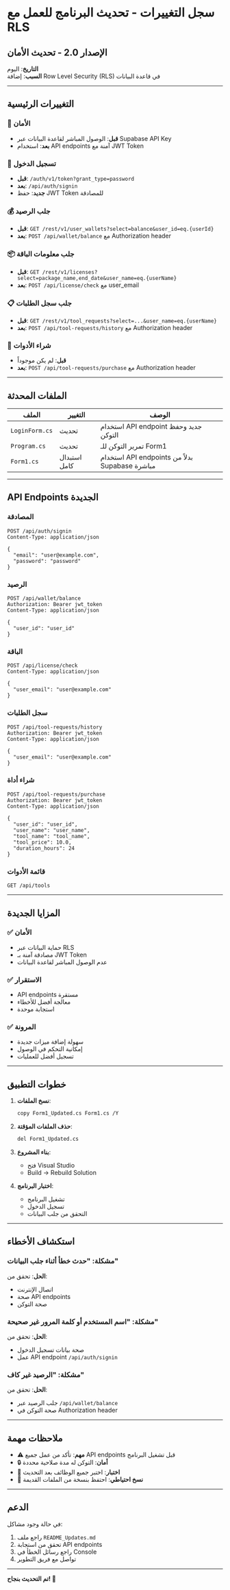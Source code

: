 # سجل التغييرات - تحديث البرنامج للعمل مع RLS

## الإصدار 2.0 - تحديث الأمان
**التاريخ**: اليوم  
**السبب**: إضافة Row Level Security (RLS) في قاعدة البيانات

---

## التغييرات الرئيسية

### 🔐 الأمان
- **قبل**: الوصول المباشر لقاعدة البيانات عبر Supabase API Key
- **بعد**: استخدام API endpoints آمنة مع JWT Token

### 🔄 تسجيل الدخول
- **قبل**: `/auth/v1/token?grant_type=password`
- **بعد**: `/api/auth/signin`
- **جديد**: حفظ JWT Token للمصادقة

### 💰 جلب الرصيد
- **قبل**: `GET /rest/v1/user_wallets?select=balance&user_id=eq.{userId}`
- **بعد**: `POST /api/wallet/balance` مع Authorization header

### 📦 جلب معلومات الباقة
- **قبل**: `GET /rest/v1/licenses?select=package_name,end_date&user_name=eq.{userName}`
- **بعد**: `POST /api/license/check` مع user_email

### 📋 جلب سجل الطلبات
- **قبل**: `GET /rest/v1/tool_requests?select=...&user_name=eq.{userName}`
- **بعد**: `POST /api/tool-requests/history` مع Authorization header

### 🛒 شراء الأدوات
- **قبل**: لم يكن موجوداً
- **بعد**: `POST /api/tool-requests/purchase` مع Authorization header

---

## الملفات المحدثة

| الملف | التغيير | الوصف |
|-------|---------|--------|
| `LoginForm.cs` | تحديث | استخدام API endpoint جديد وحفظ التوكن |
| `Program.cs` | تحديث | تمرير التوكن للـ Form1 |
| `Form1.cs` | استبدال كامل | استخدام API endpoints بدلاً من Supabase مباشرة |

---

## API Endpoints الجديدة

### المصادقة
```http
POST /api/auth/signin
Content-Type: application/json

{
  "email": "user@example.com",
  "password": "password"
}
```

### الرصيد
```http
POST /api/wallet/balance
Authorization: Bearer jwt_token
Content-Type: application/json

{
  "user_id": "user_id"
}
```

### الباقة
```http
POST /api/license/check
Content-Type: application/json

{
  "user_email": "user@example.com"
}
```

### سجل الطلبات
```http
POST /api/tool-requests/history
Authorization: Bearer jwt_token
Content-Type: application/json

{
  "user_email": "user@example.com"
}
```

### شراء أداة
```http
POST /api/tool-requests/purchase
Authorization: Bearer jwt_token
Content-Type: application/json

{
  "user_id": "user_id",
  "user_name": "user_name",
  "tool_name": "tool_name",
  "tool_price": 10.0,
  "duration_hours": 24
}
```

### قائمة الأدوات
```http
GET /api/tools
```

---

## المزايا الجديدة

### ✅ الأمان
- حماية البيانات عبر RLS
- مصادقة آمنة بـ JWT Token
- عدم الوصول المباشر لقاعدة البيانات

### ✅ الاستقرار
- API endpoints مستقرة
- معالجة أفضل للأخطاء
- استجابة موحدة

### ✅ المرونة
- سهولة إضافة ميزات جديدة
- إمكانية التحكم في الوصول
- تسجيل أفضل للعمليات

---

## خطوات التطبيق

1. **نسخ الملفات**:
   ```bash
   copy Form1_Updated.cs Form1.cs /Y
   ```

2. **حذف الملفات المؤقتة**:
   ```bash
   del Form1_Updated.cs
   ```

3. **بناء المشروع**:
   - فتح Visual Studio
   - Build → Rebuild Solution

4. **اختبار البرنامج**:
   - تشغيل البرنامج
   - تسجيل الدخول
   - التحقق من جلب البيانات

---

## استكشاف الأخطاء

### مشكلة: "حدث خطأ أثناء جلب البيانات"
**الحل**: تحقق من:
- اتصال الإنترنت
- صحة API endpoints
- صحة التوكن

### مشكلة: "اسم المستخدم أو كلمة المرور غير صحيحة"
**الحل**: تحقق من:
- صحة بيانات تسجيل الدخول
- عمل API endpoint `/api/auth/signin`

### مشكلة: "الرصيد غير كاف"
**الحل**: تحقق من:
- جلب الرصيد عبر `/api/wallet/balance`
- صحة التوكن في Authorization header

---

## ملاحظات مهمة

- ⚠️ **مهم**: تأكد من عمل جميع API endpoints قبل تشغيل البرنامج
- 🔒 **أمان**: التوكن له مدة صلاحية محددة
- 📱 **اختبار**: اختبر جميع الوظائف بعد التحديث
- 🔄 **نسخ احتياطي**: احتفظ بنسخة من الملفات القديمة

---

## الدعم

في حالة وجود مشاكل:
1. راجع ملف `README_Updates.md`
2. تحقق من استجابة API endpoints
3. راجع رسائل الخطأ في Console
4. تواصل مع فريق التطوير

---

**تم التحديث بنجاح! 🎉**




